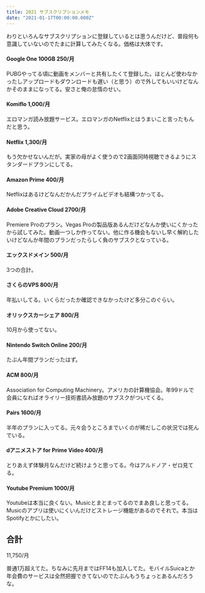 ```yaml
---
title: 2021 サブスクリプションメモ
date: "2021-01-17T00:00:00.000Z"
---
```


わりといろんなサブスクリプションに登録しているとは思うんだけど、普段何も意識していないのでたまに計算してみたくなる。価格は大体です。

#### Google One 100GB 250/月
PUBGやってる頃に動画をメンバーと共有したくて登録した。ほとんど使わなかったしアップロードもダウンロードも遅い（と思う）ので外してもいいけどなんかそのままになってる。安さと俺の怠惰のせい。

#### Komiflo 1,000/月
エロマンガ読み放題サービス。エロマンガのNetflixとはうまいこと言ったもんだと思う。

#### Netflix 1,300/月
もう欠かせないんだが。実家の母がよく使うので2画面同時視聴できるようにスタンダードプランにしてる。

#### Amazon Prime 400/月
Netflixはあるけどなんだかんだプライムビデオも結構つかってる。

#### Adobe Creative Cloud 2700/月
Premiere Proのプラン。Vegas Proの製品版あるんだけどなんか使いにくかったから試してみた。動画一つしか作ってない。他に作る機会もないし早く解約したいけどなんか年間のプランだったらしく負のサブスクとなっている。

#### エックスドメイン 500/月
3つの合計。

#### さくらのVPS 800/月
年払いしてる。いくらだったか確認できなかったけど多分このぐらい。

#### オリックスカーシェア 800/月
10月から使ってない。

#### Nintendo Switch Online 200/月
たぶん年間プランだったはず。

#### ACM 800/月
Association for Computing Machinery。アメリカの計算機協会。年99ドルで会員になればオライリー技術書読み放題のサブスクがついてくる。

#### Pairs 1600/月
半年のプランに入ってる。元々会うところまでいくのが稀だしこの状況では死んでいる。

#### dアニメストア for Prime Video 400/月
とりあえず体験月なんだけど続けようと思ってる。今はアルドノア・ゼロ見てる。

#### Youtube Premium 1000/月
Youtubeは本当に良くない。Musicとまとまってるのでまあ良しと思ってる。Musicのアプリは使いにくいんだけどストレージ機能があるのでそれで。本当はSpotifyとかにしたい。

## 合計
11,750/月

普通1万超えてた。ちなみに先月まではFF14も加入してた。モバイルSuicaとか年会費のサービスは全然把握できてないのでたぶんもうちょっとあるんだろうな。